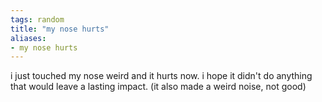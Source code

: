 ```yaml
---
tags: random 
title: "my nose hurts"
aliases:
- my nose hurts
---
```


i just touched my nose weird and it hurts now. i hope it didn't do anything that would leave a lasting impact. (it also made a weird noise, not good)